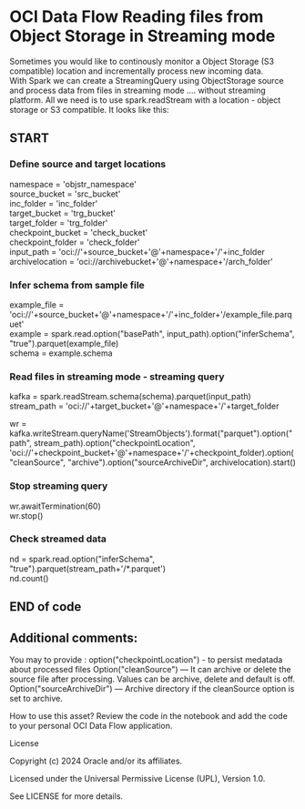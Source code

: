 # OCI Data Flow Reading files from Object Storage in Streaming mode

Sometimes you would like to continously monitor a Object Storage (S3 compatible) location and incrementally process new incoming data.</br>
With Spark we can create a StreamingQuery using ObjectStorage source and process data from files in streaming mode .... without streaming platform.
All we need is to use spark.readStream with a location - object storage or S3 compatible. 
It looks like this:

## START 

### Define source and target locations
namespace = 'objstr_namespace' </br>
source_bucket = 'src_bucket'</br>
inc_folder = 'inc_folder'</br>
target_bucket = 'trg_bucket'</br>
target_folder = 'trg_folder'</br>
checkpoint_bucket = 'check_bucket'</br>
checkpoint_folder = 'check_folder'</br>
input_path = 'oci://'+source_bucket+'@'+namespace+'/'+inc_folder</br>
archivelocation = 'oci://archivebucket+'@'+namespace+'/arch_folder'</br>

### Infer schema from sample file
example_file = 'oci://'+source_bucket+'@'+namespace+'/'+inc_folder+'/example_file.parquet'</br>
example = spark.read.option("basePath", input_path).option("inferSchema", "true").parquet(example_file)</br>
schema = example.schema</br>

### Read files in streaming mode - streaming query
kafka = spark.readStream.schema(schema).parquet(input_path)</br>
stream_path = 'oci://'+target_bucket+'@'+namespace+'/'+target_folder</br>

wr = kafka.writeStream.queryName('StreamObjects').format("parquet").option("path", stream_path).option("checkpointLocation", 'oci://'+checkpoint_bucket+'@'+namespace+'/'+checkpoint_folder).option("cleanSource", "archive").option("sourceArchiveDir", archivelocation).start()

### Stop streaming query
wr.awaitTermination(60)</br>
wr.stop()</br>

### Check streamed data 
nd = spark.read.option("inferSchema", "true").parquet(stream_path+'/*.parquet')</br>
nd.count()

## END of code

## Additional comments:
You may to provide :
option("checkpointLocation") - to persist medatada about processed files
Option("cleanSource") — It can archive or delete the source file after processing. Values can be archive, delete and default is off.
Option("sourceArchiveDir")  — Archive directory if the cleanSource option is set to archive.


How to use this asset?
Review the code in the notebook and add the code to your personal OCI Data Flow application.

License

Copyright (c) 2024 Oracle and/or its affiliates.

Licensed under the Universal Permissive License (UPL), Version 1.0.

See LICENSE for more details.
